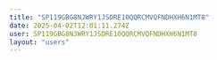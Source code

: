 ```yaml
---
title: "SP119GBG8NJWRY1JSDRE10QQRCMVQFNDHXH6N1MT8"
date: 2025-04-02T12:01:11.274Z
user: SP119GBG8NJWRY1JSDRE10QQRCMVQFNDHXH6N1MT8
layout: "users"
---
```

    